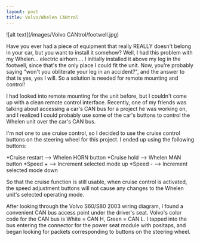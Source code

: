 ```yaml
---
layout: post
title: Volvo/Whelen CANtrol
---
```

![alt text](/images/Volvo CANtrol/footwell.jpg)

Have you ever had a piece of equipment that really REALLY doesn't belong in your car, but you want to install it somehow? Well, I had this problem with my Whelen... electric airhorn.... I initially installed it above my leg in the footwell, since that's the only place I could fit the unit. Now, you're probably saying "won't you obliterate your leg in an accident?", and the answer to that is yes, yes I will. So a solution is needed for remote mounting and control!

I had looked into remote mounting for the unit before, but I couldn't come up with a clean remote control interface. Recently, one of my friends was talking about accessing a car's CAN bus for a project he was working on, and I realized I could probably use some of the car's buttons to control the Whelen unit over the car's CAN bus.

I'm not one to use cruise control, so I decided to use the cruise control buttons on the steering wheel for this project. I ended up using the following buttons:

*Cruise restart --> Whelen HORN button
*Cruise hold --> Whelen MAN button
*Speed + --> Increment selected mode up
*Speed - --> Increment selected mode down

So that the cruise function is still usable, when cruise control is activated, the speed adjustment buttons will not cause any changes to the Whelen unit's selected operating mode.

After looking through the Volvo S60/S80 2003 wiring diagram, I found a convenient CAN bus access point under the driver's seat. Volvo's color code for the CAN bus is White = CAN H, Green = CAN L. I tapped into the bus entering the connector for the power seat module with positaps, and began looking for packets corresponding to buttons on the steering wheel.
